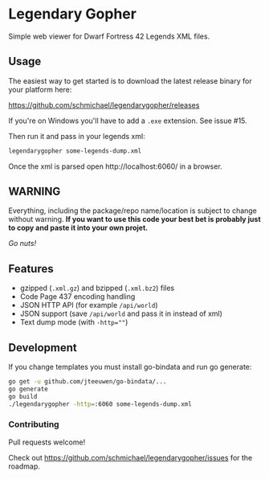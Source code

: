 # Legendary Gopher

Simple web viewer for Dwarf Fortress 42 Legends XML files.

## Usage

The easiest way to get started is to download the latest release binary for
your platform here:

https://github.com/schmichael/legendarygopher/releases

If you're on Windows you'll have to add a `.exe` extension. See issue #15.

Then run it and pass in your legends xml:

```sh
legendarygopher some-legends-dump.xml
```

Once the xml is parsed open http://localhost:6060/ in a browser.

## WARNING

Everything, including the package/repo name/location is subject to change
without warning. **If you want to use this code your best bet is probably just
to copy and paste it into your own projet.**

*Go nuts!*

## Features

* gzipped (`.xml.gz`) and bzipped (`.xml.bz2`) files
* Code Page 437 encoding handling
* JSON HTTP API (for example `/api/world`)
* JSON support (save `/api/world` and pass it in instead of xml)
* Text dump mode (with `-http=""`)

## Development

If you change templates you must install go-bindata and run go generate:

```sh
go get -u github.com/jteeuwen/go-bindata/...
go generate
go build
./legendarygopher -http=:6060 some-legends-dump.xml
```

### Contributing

Pull requests welcome!

Check out https://github.com/schmichael/legendarygopher/issues for the roadmap.

